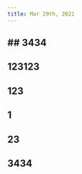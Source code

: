 ```yaml
---
title: Mar 29th, 2021
---
```


##
##
##
##
## ## 3434
##
##
## 123123
##
## 123
##
## 1
## 23
##
## 3434
